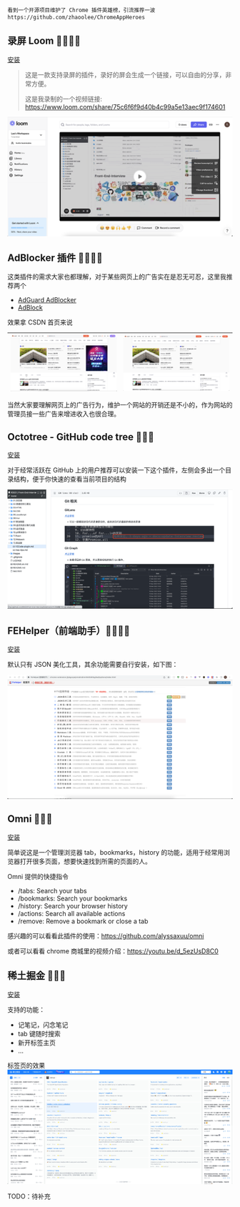 ```text
看到一个开源项目维护了 Chrome 插件英雄榜，引流推荐一波
https://github.com/zhaoolee/ChromeAppHeroes
```

## 录屏 Loom 🌟🌟🌟🌟

[安装](https://chrome.google.com/webstore/detail/loom-%E2%80%93-free-screen-and-ca/liecbddmkiiihnedobmlmillhodjkdmb?hl=en)

> 这是一款支持录屏的插件，录好的屏会生成一个链接，可以自由的分享，非常方便。
>
> 这是我录制的一个视频链接: https://www.loom.com/share/75c6f6f9d40b4c99a5e13aec9f174601

![Loom](../assets/images/loom.png)

## AdBlocker 插件 🌟🌟🌟🌟

这类插件的需求大家也都理解，对于某些网页上的广告实在是忍无可忍，这里我推荐两个

- [AdGuard AdBlocker](https://chrome.google.com/webstore/detail/adguard-adblocker/bgnkhhnnamicmpeenaelnjfhikgbkllg?hl=en)
- [AdBlock](https://chrome.google.com/webstore/detail/adblock-%E2%80%94-best-ad-blocker/gighmmpiobklfepjocnamgkkbiglidom?hl=en)

效果拿 CSDN 首页来说

| ![未开启AdBlocker](../assets/images/withoutAdblocker.png) | ![已开启AdBlocker](../assets/images/withAdblocker.png) |
| :------------------------------------------------: | :---------------------------------------------: |

当然大家要理解网页上的广告行为，维护一个网站的开销还是不小的，作为网站的管理员接一些广告来增进收入也很合理。

## Octotree - GitHub code tree 🌟🌟🌟

[安装](https://chrome.google.com/webstore/detail/octotree-github-code-tree/bkhaagjahfmjljalopjnoealnfndnagc)

对于经常活跃在 GitHub 上的用户推荐可以安装一下这个插件，左侧会多出一个目录结构，便于你快速的查看当前项目的结构

![Octotree](../assets/images/Octotree.png)

## FEHelper（前端助手）🌟🌟🌟🌟

[安装](https://chrome.google.com/webstore/detail/fehelper%E5%89%8D%E7%AB%AF%E5%8A%A9%E6%89%8B/pkgccpejnmalmdinmhkkfafefagiiiad?hl=en)

默认只有 JSON 美化工具，其余功能需要自行安装，如下图：

![FEHelper](../assets/images/FEHelper.png)

## Omni 🌟🌟🌟

[安装](https://chrome.google.com/webstore/detail/omni-bookmark-history-tab/mapjgeachilmcbbokkgcbgpbakaaeehi)

简单说这是一个管理浏览器 tab，bookmarks，history 的功能，适用于经常用浏览器打开很多页面，想要快速找到所需的页面的人。

Omni 提供的快捷指令
- /tabs: Search your tabs
- /bookmarks: Search your bookmarks
- /history: Search your browser history
- /actions: Search all available actions
- /remove: Remove a bookmark or close a tab

感兴趣的可以看看此插件的使用：https://github.com/alyssaxuu/omni

或者可以看看 chrome 商城里的视频介绍：https://youtu.be/d_5ezUsD8C0

## 稀土掘金 🌟🌟🌟

[安装](https://juejin.cn/extension?utm_source=jj_nav)

支持的功能：
- 记笔记，闪念笔记
- tab 键随时搜索
- 新开标签主页
- ...

标签页的效果
![稀土掘金](../assets/images/juejin.jpg)

TODO：待补充
